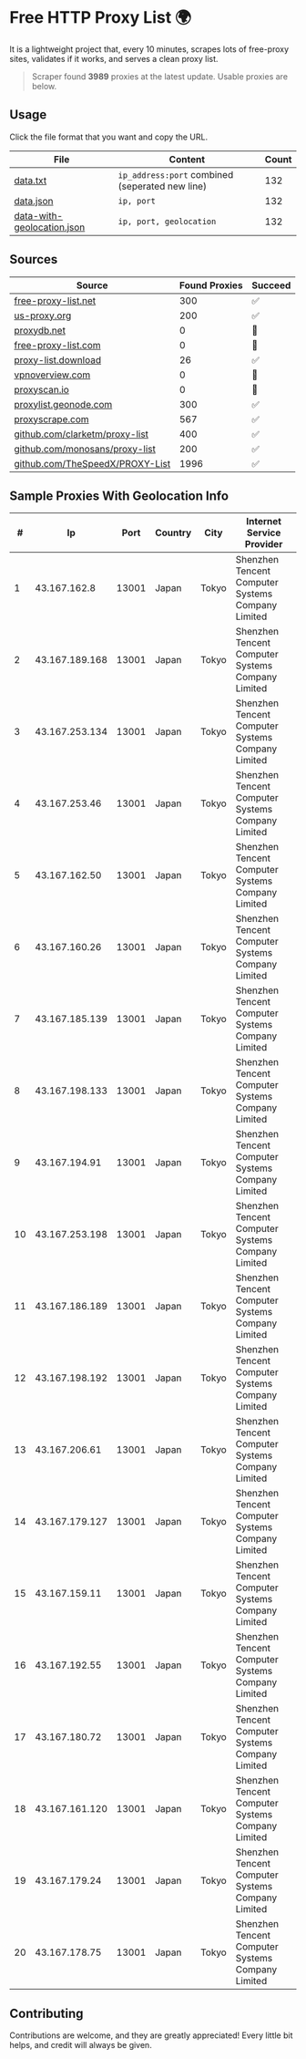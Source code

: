 
# Free HTTP Proxy List 🌍

It is a lightweight project that, every 10 minutes, scrapes lots of free-proxy sites, validates if it works, and serves a clean proxy list.


> Scraper found **3989** proxies at the latest update. Usable proxies are below.

## Usage

Click the file format that you want and copy the URL.


|File|Content|Count|
|----|-------|-----|
|[data.txt](https://raw.githubusercontent.com/themiralay/Proxy-List-World/master/data.txt)|`ip_address:port` combined (seperated new line)|132|
|[data.json](https://raw.githubusercontent.com/themiralay/Proxy-List-World/master/data.json)|`ip, port`|132|
|[data-with-geolocation.json](https://raw.githubusercontent.com/themiralay/Proxy-List-World/master/data-with-geolocation.json)|`ip, port, geolocation`|132|

## Sources

|Source|Found Proxies|Succeed|
|------|-------------|-------|
|[free-proxy-list.net](https://free-proxy-list.net)|300|✅|
|[us-proxy.org](https://www.us-proxy.org)|200|✅|
|[proxydb.net](http://proxydb.net)|0|🚫|
|[free-proxy-list.com](https://free-proxy-list.com/?page=&port=&type%5B%5D=http&type%5B%5D=https&up_time=0&search=Search)|0|🚫|
|[proxy-list.download](https://www.proxy-list.download/HTTP)|26|✅|
|[vpnoverview.com](https://vpnoverview.com/privacy/anonymous-browsing/free-proxy-servers)|0|🚫|
|[proxyscan.io](https://www.proxyscan.io)|0|🚫|
|[proxylist.geonode.com](https://proxylist.geonode.com/api/proxy-list?limit=300&page=1&sort_by=lastChecked&sort_type=desc&protocols=http,https)|300|✅|
|[proxyscrape.com](https://api.proxyscrape.com/v2/?request=displayproxies&protocol=http&timeout=10000&country=all&ssl=all&anonymity=all)|567|✅|
|[github.com/clarketm/proxy-list](https://raw.githubusercontent.com/clarketm/proxy-list/master/proxy-list-raw.txt)|400|✅|
|[github.com/monosans/proxy-list](https://raw.githubusercontent.com/monosans/proxy-list/main/proxies/http.txt)|200|✅|
|[github.com/TheSpeedX/PROXY-List](https://raw.githubusercontent.com/TheSpeedX/PROXY-List/master/http.txt)|1996|✅|


## Sample Proxies With Geolocation Info

|#|Ip|Port|Country|City|Internet Service Provider|
|-|--|----|-------|----|-------------------------|
|1|43.167.162.8|13001|Japan|Tokyo|Shenzhen Tencent Computer Systems Company Limited|
|2|43.167.189.168|13001|Japan|Tokyo|Shenzhen Tencent Computer Systems Company Limited|
|3|43.167.253.134|13001|Japan|Tokyo|Shenzhen Tencent Computer Systems Company Limited|
|4|43.167.253.46|13001|Japan|Tokyo|Shenzhen Tencent Computer Systems Company Limited|
|5|43.167.162.50|13001|Japan|Tokyo|Shenzhen Tencent Computer Systems Company Limited|
|6|43.167.160.26|13001|Japan|Tokyo|Shenzhen Tencent Computer Systems Company Limited|
|7|43.167.185.139|13001|Japan|Tokyo|Shenzhen Tencent Computer Systems Company Limited|
|8|43.167.198.133|13001|Japan|Tokyo|Shenzhen Tencent Computer Systems Company Limited|
|9|43.167.194.91|13001|Japan|Tokyo|Shenzhen Tencent Computer Systems Company Limited|
|10|43.167.253.198|13001|Japan|Tokyo|Shenzhen Tencent Computer Systems Company Limited|
|11|43.167.186.189|13001|Japan|Tokyo|Shenzhen Tencent Computer Systems Company Limited|
|12|43.167.198.192|13001|Japan|Tokyo|Shenzhen Tencent Computer Systems Company Limited|
|13|43.167.206.61|13001|Japan|Tokyo|Shenzhen Tencent Computer Systems Company Limited|
|14|43.167.179.127|13001|Japan|Tokyo|Shenzhen Tencent Computer Systems Company Limited|
|15|43.167.159.11|13001|Japan|Tokyo|Shenzhen Tencent Computer Systems Company Limited|
|16|43.167.192.55|13001|Japan|Tokyo|Shenzhen Tencent Computer Systems Company Limited|
|17|43.167.180.72|13001|Japan|Tokyo|Shenzhen Tencent Computer Systems Company Limited|
|18|43.167.161.120|13001|Japan|Tokyo|Shenzhen Tencent Computer Systems Company Limited|
|19|43.167.179.24|13001|Japan|Tokyo|Shenzhen Tencent Computer Systems Company Limited|
|20|43.167.178.75|13001|Japan|Tokyo|Shenzhen Tencent Computer Systems Company Limited|



## Contributing

Contributions are welcome, and they are greatly appreciated! Every
little bit helps, and credit will always be given.

